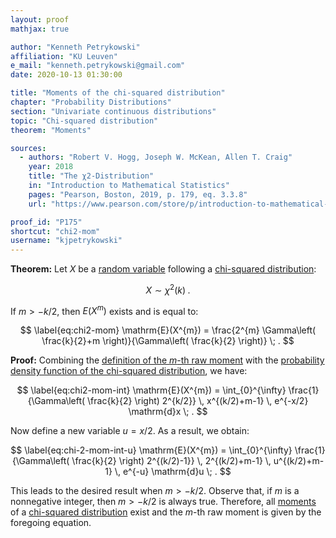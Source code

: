 ```yaml
---
layout: proof
mathjax: true

author: "Kenneth Petrykowski"
affiliation: "KU Leuven"
e_mail: "kenneth.petrykowski@gmail.com"
date: 2020-10-13 01:30:00

title: "Moments of the chi-squared distribution"
chapter: "Probability Distributions"
section: "Univariate continuous distributions"
topic: "Chi-squared distribution"
theorem: "Moments"

sources:
  - authors: "Robert V. Hogg, Joseph W. McKean, Allen T. Craig"
    year: 2018
    title: "The χ2-Distribution"
    in: "Introduction to Mathematical Statistics"
    pages: "Pearson, Boston, 2019, p. 179, eq. 3.3.8"
    url: "https://www.pearson.com/store/p/introduction-to-mathematical-statistics/P100000843744"

proof_id: "P175"
shortcut: "chi2-mom"
username: "kjpetrykowski"
---
```



**Theorem:** Let $X$ be a [random variable](/D/rvar) following a [chi-squared distribution](/D/chi2):

$$ \label{eq:chi2}
X \sim \chi^{2}(k) \; .
$$

If $m > -k/2$, then $E(X^{m})$ exists and is equal to:

$$ \label{eq:chi2-mom}
\mathrm{E}(X^{m}) = \frac{2^{m} \Gamma\left( \frac{k}{2}+m \right)}{\Gamma\left( \frac{k}{2} \right)} \; .
$$


**Proof:** Combining the [definition of the $m$-th raw moment](/D/mom-raw) with the [probability density function of the chi-squared distribution](/P/chi2-pdf), we have:

$$ \label{eq:chi2-mom-int}
\mathrm{E}(X^{m}) = \int_{0}^{\infty} \frac{1}{\Gamma\left( \frac{k}{2} \right) 2^{k/2}} \, x^{(k/2)+m-1} \, e^{-x/2} \mathrm{d}x \; . 
$$

Now define a new variable $u = x/2$. As a result, we obtain:

$$ \label{eq:chi-2-mom-int-u}
\mathrm{E}(X^{m}) = \int_{0}^{\infty} \frac{1}{\Gamma\left( \frac{k}{2} \right) 2^{(k/2)-1}} \, 2^{(k/2)+m-1} \, u^{(k/2)+m-1} \, e^{-u} \mathrm{d}u \; .
$$

This leads to the desired result when $m > -k/2$. Observe that, if $m$ is a nonnegative integer, then $m > -k/2$ is always true. Therefore, all [moments](/D/mom) of a [chi-squared distribution](/D/chi2) exist and the $m$-th raw moment is given by the foregoing equation.